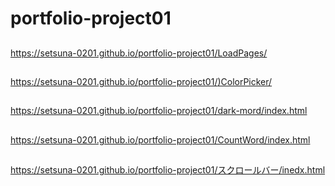 # portfolio-project01
##
https://setsuna-0201.github.io/portfolio-project01/LoadPages/
##
[https://setsuna-0201.github.io/portfolio-project01/)ColorPicker/](https://setsuna-0201.github.io/portfolio-project01/ColorPicker/)
##
https://setsuna-0201.github.io/portfolio-project01/dark-mord/index.html
##
https://setsuna-0201.github.io/portfolio-project01/CountWord/index.html
##
https://setsuna-0201.github.io/portfolio-project01/スクロールバー/inedx.html

